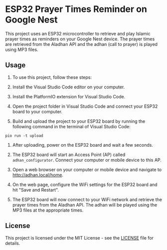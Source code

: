 # ESP32 Prayer Times Reminder on Google Nest

This project uses an ESP32 microcontroller to retrieve and play Islamic prayer times as reminders on your Google Nest device. The prayer times are retrieved from the Aladhan API and the adhan (call to prayer) is played using MP3 files.

## Usage
1. To use this project, follow these steps:

1. Install the Visual Studio Code editor on your computer.

1. Install the PlatformIO extension for Visual Studio Code.

1. Open the project folder in Visual Studio Code and connect your ESP32 board to your computer.

1. Build and upload the project to your ESP32 board by running the following command in the terminal of Visual Studio Code:

```
pio run -t upload
```
1. After uploading, power on the ESP32 board and wait a few seconds.

1. The ESP32 board will start an Access Point (AP) called `adhan_configurator`. Connect your computer or mobile device to this AP.

1. Open a web browser on your computer or mobile device and navigate to http://adhan.local/home.

1. On the web page, configure the WiFi settings for the ESP32 board and hit "Save and Restart".

1. The ESP32 board will now connect to your WiFi network and retrieve the prayer times from the Aladhan API. The adhan will be played using the MP3 files at the appropriate times.

## License

This project is licensed under the MIT License - see the [LICENSE](LICENSE) file for details.






